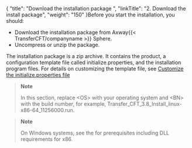 {
    "title": "Download the installation package ",
    "linkTitle": "2. Download the install package",
    "weight": "150"
}Before you start the installation, you should:

- Download the installation package from Axway{{< TransferCFT/companyname >}} Sphere.
- Uncompress or unzip the package.

The installation package is a zip archive. It contains the product, a configuration template file called initialize.properties, and the installation program files. For details on customizing the template file, see <a href="../../../unix_install_start_here/before_you_start_unix/new_install_ux" class="MCXref xref">Customize the initialize.properties file</a>

> **Note**
>
> In this section, replace &lt;OS> with your operating system and &lt;BN> with the build number, for example, Transfer\_CFT\_3.8\_Install\_linux-x86-64\_11256000.run.

> **Note**
>
> On Windows systems, see the for prerequisites including DLL requirements for x86.
